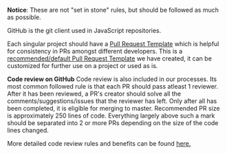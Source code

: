 **Notice️**: These are not "set in stone" rules, but should be followed as much as possible.

GitHub is the git client used in JavaScript repositories.

Each singular project should have a
[Pull Request Template](https://docs.github.com/en/github/building-a-strong-community/creating-a-pull-request-template-for-your-repository)
which is helpful for consistency in PRs amongst different developers. This is a
[recommended/default Pull Request Template](https://github.com/bornfight/README/blob/master/playbooks/pull-request-templates/pull-request-frontend-react.md#readme)
we have created, it can be customized for further use on a project or used as is.

**Code review on GitHub** Code review is also included in our processes. Its most common followed rule is that each
PR should pass atleast 1 reviewer. After it has been reviewed, a PR's creator should solve all the
comments/suggestions/issues that the reviewer has left. Only after all has been completed, it is eligible for
merging to master. Recommended PR size is approximately 250 lines of code. Everything largely above such a mark
should be separated into 2 or more PRs depending on the size of the code lines changed.

More detailed code review rules and benefits can be found
[here.](https://github.com/bornfight/README/blob/master/playbooks/code-review.md)
